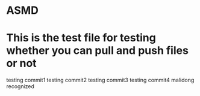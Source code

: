 ASMD
====
This is the test file for testing whether you can pull and push files or not
====
testing commit1
testing commit2
testing commit3
testing commit4
malidong recognized
